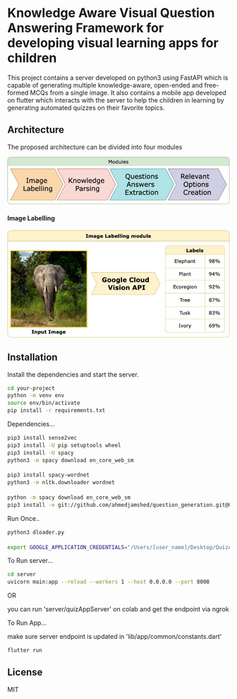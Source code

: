 # Knowledge Aware Visual Question Answering Framework for developing visual learning apps for children

This project contains a server developed on python3 using FastAPI which is capable of generating multiple knowledge-aware, open-ended and free-formed MCQs from a single image. It also contains a mobile app developed on flutter which interacts with the server to help the children in learning by generating automated quizzes on their favorite topics.




## Architecture

The proposed architecture can be divided into four modules

![Modules](./imgs/ModModules.jpeg)

#### Image Labelling

![Image Labelling](./imgs/ModImageLabelling.jpeg)

## Installation


Install the dependencies and start the server.

```sh
cd your-project
python -m venv env
source env/bin/activate
pip install -r requirements.txt
```

Dependencies...

```sh
pip3 install sense2vec
pip3 install -U pip setuptools wheel
pip3 install -U spacy
python3 -m spacy download en_core_web_sm

pip3 install spacy-wordnet
python3 -m nltk.downloader wordnet

python -m spacy download en_core_web_sm
pip3 install -e git://github.com/ahmedjamshed/question_generation.git@0.4.0#egg=question_generation

```

Run Once..

```sh
python3 dloader.py

export GOOGLE_APPLICATION_CREDENTIALS="/Users/[user_name]/Desktop/QuizApp/server/keyFile.json"
```

To Run server...

```sh
cd server
uvicorn main:app --reload --workers 1 --host 0.0.0.0 --port 8008
```

OR

you can run 'server/quizAppServer' on colab and get the endpoint via ngrok

To Run App...

make sure server endpoint is updated in 'lib/app/common/constants.dart'

```sh
flutter run
```

## License

MIT
